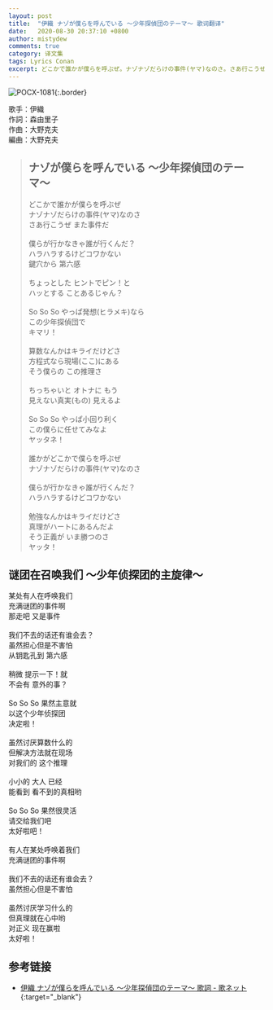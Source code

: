 ```yaml
---
layout: post
title:  "伊織 ナゾが僕らを呼んでいる 〜少年探偵団のテーマ〜 歌词翻译"
date:   2020-08-30 20:37:10 +0800
author: mistydew
comments: true
category: 译文集
tags: Lyrics Conan
excerpt: どこかで誰かが僕らを呼ぶぜ。ナゾナゾだらけの事件(ヤマ)なのさ。さあ行こうぜ また事件だ。
---
```

![POCX-1081](https://www.generasia.com/w/images/5/58/IORI_BGI_A.jpg){:.border}

歌手：伊織<br>
作詞：森由里子<br>
作曲：大野克夫<br>
編曲：大野克夫

<blockquote class="lyric-original">
  <h2>ナゾが僕らを呼んでいる 〜少年探偵団のテーマ〜</h2>
  <p>
    どこかで誰かが僕らを呼ぶぜ<br>
    ナゾナゾだらけの事件(ヤマ)なのさ<br>
    さあ行こうぜ また事件だ<br>
    <br>
    僕らが行かなきゃ誰が行くんだ？<br>
    ハラハラするけどコワかない<br>
    鍵穴から 第六感<br>
    <br>
    ちょっとした ヒントでピン！と<br>
    ハッとする ことあるじゃん？<br>
    <br>
    So So So やっぱ発想(ヒラメキ)なら<br>
    この少年探偵団で<br>
    キマリ！<br>
    <br>
    算数なんかはキライだけどさ<br>
    方程式なら現場(ここ)にある<br>
    そう僕らの この推理さ<br>
    <br>
    ちっちゃいと オトナに もう<br>
    見えない真実(もの) 見えるよ<br>
    <br>
    So So So やっぱ小回り利く<br>
    この僕らに任せてみなよ<br>
    ヤッタネ！<br>
    <br>
    誰かがどこかで僕らを呼ぶぜ<br>
    ナゾナゾだらけの事件(ヤマ)なのさ<br>
    <br>
    僕らが行かなきゃ誰が行くんだ？<br>
    ハラハラするけどコワかない<br>
    <br>
    勉強なんかはキライだけどさ<br>
    真理がハートにあるんだよ<br>
    そう正義が いま勝つのさ<br>
    ヤッタ！
  </p>
</blockquote>

<div class="lyric-translation">
  <h2>谜团在召唤我们 ～少年侦探团的主旋律～</h2>
  <p>
    某处有人在呼唤我们<br>
    充满谜团的事件啊<br>
    那走吧 又是事件<br>
    <br>
    我们不去的话还有谁会去？<br>
    虽然担心但是不害怕<br>
    从钥匙孔到 第六感<br>
    <br>
    稍微 提示一下！就<br>
    不会有 意外的事？<br>
    <br>
    So So So 果然主意就<br>
    以这个少年侦探团<br>
    决定啦！<br>
    <br>
    虽然讨厌算数什么的<br>
    但解决方法就在现场<br>
    对我们的 这个推理<br>
    <br>
    小小的 大人 已经<br>
    能看到 看不到的真相哟<br>
    <br>
    So So So 果然很灵活<br>
    请交给我们吧<br>
    太好啦吧！<br>
    <br>
    有人在某处呼唤着我们<br>
    充满谜团的事件啊<br>
    <br>
    我们不去的话还有谁会去？<br>
    虽然担心但是不害怕<br>
    <br>
    虽然讨厌学习什么的<br>
    但真理就在心中哟<br>
    对正义 现在赢啦<br>
    太好啦！
  </p>
</div>

## 参考链接

* [伊織 ナゾが僕らを呼んでいる 〜少年探偵団のテーマ〜 歌詞 - 歌ネット](https://www.uta-net.com/song/58234/){:target="_blank"}
